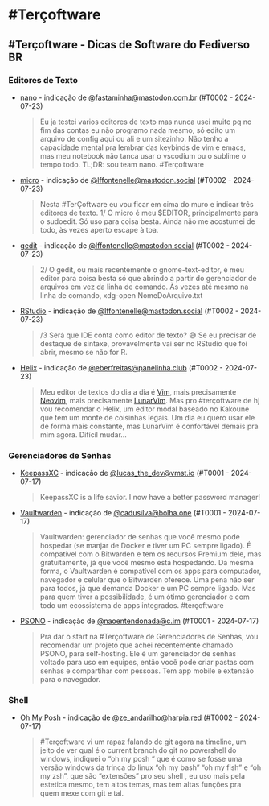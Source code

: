 # \#Terçoftware
## \#Terçoftware - Dicas de Software do Fediverso BR

### Editores de Texto

* [nano](https://www.nano-editor.org) - indicação de [@fastaminha@mastodon.com.br](https://mastodon.com.br/@fantasminha) (\#T0002 - 2024-07-23)
  
  > Eu ja testei varios editores de texto mas nunca usei muito pq no fim das contas eu não programo nada mesmo, só edito um arquivo de config aqui ou ali e um sitezinho. Não tenho a capacidade mental pra lembrar das keybinds de vim e emacs, mas meu notebook não tanca usar o vscodium ou o sublime o tempo todo. TL;DR: sou team nano. #Terçoftware

* [micro](https://micro-editor.github.io/) - indicação de [@lffontenelle@mastodon.social](https://mastodon.social/@lffontenelle) (\#T0002 - 2024-07-23)

  > Nesta #TerÇoftware eu vou ficar em cima do muro e indicar três editores de texto. 1/ O micro é meu $EDITOR, principalmente para o sudoedit. Só uso para coisa besta. Ainda não me acostumei de todo, às vezes aperto escape à toa.

* [gedit](https://help.gnome.org/users/gedit/stable/) - indicação de [@lffontenelle@mastodon.social](https://mastodon.social/@lffontenelle) (\#T0002 - 2024-07-23)

  > 2/ O gedit, ou mais recentemente o gnome-text-editor, é meu editor para coisa besta só que abrindo a partir do gerenciador de arquivos em vez da linha de comando. Às vezes até mesmo na linha de comando, xdg-open NomeDoArquivo.txt

* [RStudio](https://posit.co/download/rstudio-desktop/) - indicação de [@lffontenelle@mastodon.social](https://mastodon.social/@lffontenelle) (\#T0002 - 2024-07-23)

  > /3 Será que IDE conta como editor de texto? 😅 Se eu precisar de destaque de sintaxe, provavelmente vai ser no RStudio que foi abrir, mesmo se não for R.

* [Helix](https://helix-editor.com/) - indicação de [@eberfreitas@panelinha.club](https://panelinha.club/@eberfreitas) (\#T0002 - 2024-07-23)
  
  > Meu editor de textos do dia a dia é [Vim](https://www.vim.org/), mais precisamente [Neovim](https://neovim.io/), mais precisamente [LunarVim](https://www.lunarvim.org/). Mas pro #terçoftware de hj vou recomendar o Helix, um editor modal baseado no Kakoune que tem um monte de coisinhas legais. Um dia eu quero usar ele de forma mais constante, mas LunarVim é confortável demais pra mim agora. Difícil mudar...
  
### Gerenciadores de Senhas

* [KeepassXC](https://keepassxc.org/) - indicação de [@lucas_the_dev@vmst.io](https://vmst.io/@lucas_the_dev/) (\#T0001 - 2024-07-17)
  > KeepassXC is a life savior. I now have a better password manager!

* [Vaultwarden](https://github.com/dani-garcia/vaultwarden) - indicação de [@cadusilva@bolha.one](https://bolha.one/@cadusilva) (\#T0001 - 2024-07-17)
  > Vaultwarden: gerenciador de senhas que você mesmo pode hospedar (se manjar de Docker e tiver um PC sempre ligado).
  > É compatível com o Bitwarden e tem os recursos Premium dele, mas gratuitamente, já que você mesmo está hospedando.
  > Da mesma forma, o Vaultwarden é compatível com os apps para computador, navegador e celular que o Bitwarden oferece.
  > Uma pena não ser para todos, já que demanda Docker e um PC sempre ligado. Mas para quem tiver a possibilidade, é um ótimo gerenciador e com todo um ecossistema de apps integrados.
  > #terçoftware

* [PSONO](https://psono.com/) - indicação de [@naoentendonada@c.im](https://c.im/@naoentendonada) (\#T0001 - 2024-07-17)
  > Pra dar o start na #Terçoftware de Gerenciadores de Senhas, vou recomendar um projeto que achei recentemente chamado PSONO, para self-hosting. Ele é um gerenciador de senhas voltado para uso em equipes, então você pode criar pastas com senhas e compartihar com pessoas. Tem app mobile e extensão para o navegador.

### Shell

* [Oh My Posh](https://ohmyposh.dev/) - indicação de [@ze_andarilho@harpia.red](https://social.harpia.red/users/Ze_Andarilho) (\#T0002 - 2024-07-17)
  
  > #Terçoftware vi um rapaz falando de git agora na timeline, um jeito de ver qual é o current branch do git no powershell do windows, indiquei o “oh my posh “ que é como se fosse  uma versão windows da trinca do linux “oh my bash” “oh my fish” e “oh my zsh”, que são “extensões” pro seu shell , eu uso mais pela estetica mesmo, tem altos temas, mas tem altas funções  pra quem mexe com git e tal.
